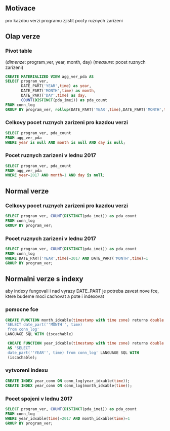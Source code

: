 ## Motivace 
pro kazdou verzi programu zjistit pocty ruznych zarizeni

## Olap verze

### Pivot table

(*dimenze*: program_ver, year, month, day) (*measure*: pocet ruznych zarizeni)

```sql
CREATE MATERIALIZED VIEW agg_ver_pda AS 
SELECT program_ver,
       DATE_PART('YEAR',time) as year,
       DATE_PART('MONTH',time) as month,
       DATE_PART('DAY',time) as day,
       COUNT(DISTINCT(pda_imei)) as pda_count
FROM conn_log
GROUP BY program_ver, rollup(DATE_PART('YEAR',time),DATE_PART('MONTH',time),DATE_PART('DAY',time));
```

### Celkovy pocet ruznych zarizeni pro kazdou verzi

```sql
SELECT program_ver, pda_count 
FROM agg_ver_pda 
WHERE year is null AND month is null AND day is null;
```

### Pocet ruznych zarizeni v lednu 2017

```sql
SELECT program_ver, pda_count 
FROM agg_ver_pda 
WHERE year=2017 AND month=1 AND day is null;
```

## Normal verze

### Celkovy pocet ruznych zarizeni pro kazdou verzi

```sql
SELECT program_ver, COUNT(DISTINCT(pda_imei)) as pda_count                                                   
FROM conn_log
GROUP BY program_ver;
```

### Pocet ruznych zarizeni v lednu 2017

```sql
SELECT program_ver, COUNT(DISTINCT(pda_imei)) as pda_count                                                   
FROM conn_log 
WHERE DATE_PART('YEAR',time)=2017 AND DATE_PART('MONTH',time)=1
GROUP BY program_ver;
```

## Normalni verze s indexy 

aby indexy fungovali i nad vyrazy DATE_PART je potreba zavest nove fce, ktere budeme moci cachovat a pote i indexovat

### pomocne fce

```sql
CREATE FUNCTION month_idxable(timestamp with time zone) returns double precision AS 
'SELECT date_part(''MONTH'', time) 
 from conn_log' 
LANGUAGE SQL WITH (iscachable)
```

```sql
 CREATE FUNCTION year_idxable(timestamp with time zone) returns double precision 
 AS 'SELECT
 date_part(''YEAR'', time) from conn_log' LANGUAGE SQL WITH
 (iscachable);
```

### vytvoreni indexu 

```sql
CREATE INDEX year_conn ON conn_log(year_idxable(time));
CREATE INDEX year_conn ON conn_log(month_idxable(time));
```

### Pocet spojeni v lednu 2017

```sql
SELECT program_ver, COUNT(DISTINCT(pda_imei)) as pda_count                                                   
FROM conn_log 
WHERE year_idxable(time)=2017 AND month_idxable(time)=1
GROUP BY program_ver;
```
